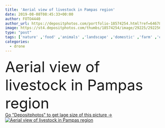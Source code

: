 ```yaml
---
title: 'Aerial view of livestock in Pampas region'
date: 2019-08-08T08:45:33+00:00
author: FOTO4440
author_url: https://depositphotos.com/portfolio-18574254.html?ref=64678756
image: https://st4.depositphotos.com/thumbs/18574254/image/29225/292256886/api_thumb_450.jpg?forcejpeg=true
type: "post"
tags: ['nature' ,'food' ,'animals' ,'landscape' ,'domestic' ,'farm' ,'countryside' ,'farming' ,'economy' ,'livestock' ,'mammals' ,'herd' ,'bulls' ,'cows' ,'argentina' ,'heifers' ,'patagonia' ,'steers' ,'pampas' ,'farm work' ,'cattle raising' ,'meat production' ,'livestock breeding' ,'feed lot' ,'aerial landscape' ,'aerial view landscape' ,'La Pampa' ,'buenos aires province' ,'drone view' ,'breeding cows' ,'agro business' ,'grass feed' ,'pampas region' ,'pampas province' ,'agro production' ]
categories: 
  - drone
---
```

<div aling="center">
            <font size="60"> Aerial view of livestock in Pampas region</font>   
</div>
<div>
    <a href='https://st4.depositphotos.com/thumbs/18574254/image/29225/292256886/api_thumb_450.jpg?forcejpeg=true?ref=64678756' target=_blank > Go "Depositphotos" to get lage size of this picture ->
        <img href='https://st4.depositphotos.com/thumbs/18574254/image/29225/292256886/api_thumb_450.jpg?forcejpeg=true?ref=64678756' src='https://st4.depositphotos.com/18574254/29225/i/950/depositphotos_292256886-stock-photo-aerial-view-livestock-pampas-region.jpg?forcejpeg=true' alt='Aerial view of livestock in Pampas region' >
    </a>
</div>
